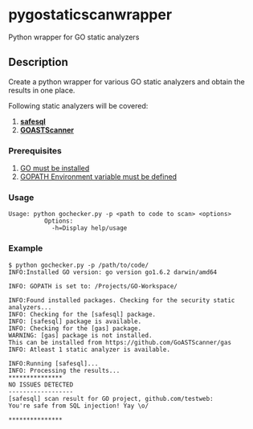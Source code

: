 # pygostaticscanwrapper
Python wrapper for GO static analyzers

## Description
Create a python wrapper for various GO static analyzers and obtain the 
results in one place.

Following static analyzers will be covered:
1. [**safesql**](https://github.com/stripe/safesql)
2.  [**GOASTScanner**](https://github.com/GoASTScanner/gas)

### Prerequisites
1. [GO must be installed](https://golang.org/doc/install)
2. [GOPATH Environment variable must be defined](https://github.com/golang/go/wiki/GOPATH) 

### Usage
```
Usage: python gochecker.py -p <path to code to scan> <options>
          Options:
            -h=Display help/usage
```

### Example
```
$ python gochecker.py -p /path/to/code/
INFO:Installed GO version: go version go1.6.2 darwin/amd64

INFO: GOPATH is set to: /Projects/GO-Workspace/

INFO:Found installed packages. Checking for the security static analyzers... 
INFO: Checking for the [safesql] package.
INFO: [safesql] package is available.
INFO: Checking for the [gas] package.
WARNING: [gas] package is not installed.
This can be installed from https://github.com/GoASTScanner/gas
INFO: Atleast 1 static analyzer is available.

INFO:Running [safesql]...
INFO: Processing the results...
***************
NO ISSUES DETECTED
------------------
[safesql] scan result for GO project, github.com/testweb: 
You're safe from SQL injection! Yay \o/

***************
```
